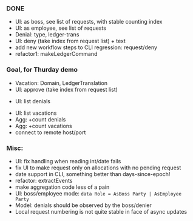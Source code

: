 
### DONE
+ UI: as boss, see list of requests, with stable counting index
+ UI: as employee, see list of requests
+ Denial: type, ledger-trans
+ UI: deny (take index from request list) + text
+ add new workflow steps to CLI regression: request/deny
+ refactor1: makeLedgerCommand

### Goal, for Thurday demo
- Vacation: Domain, LedgerTranslation
- UI: approve (take index from request list)
+ UI: list denials
- UI: list vacations
- Agg: +count denials
- Agg: +count vacations
- connect to remote host/port

### Misc:
- UI: fix handling when reading int/date fails
- fix UI to make request only on allocations with no pending request
- date support in CLI, something better than days-since-epoch!
- refactor: extractEvents
- make aggregation code less of a pain
- UI: boss/employee mode: `data Role = AsBoss Party | AsEmployee Party`
- Model: denials should be observed by the boss/denier
- Local request numbering is not quite stable in face of async updates
